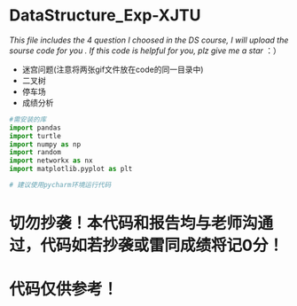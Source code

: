 # DataStructure_Exp-XJTU
  *This file includes the 4 question I choosed in the DS course, I will upload the sourse code for you . If this code is helpful for you, plz give me a star* ：）

 *  迷宫问题(注意将两张gif文件放在code的同一目录中)
 *  二叉树
 *  停车场
 *  成绩分析

```python
#需安装的库
import pandas
import turtle
import numpy as np
import random
import networkx as nx
import matplotlib.pyplot as plt

# 建议使用pycharm环境运行代码
```

# **切勿抄袭！本代码和报告均与老师沟通过，代码如若抄袭或雷同成绩将记0分！**   

# **代码仅供参考！**
